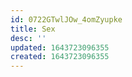 ```yaml
---
id: 0722GTwlJOw_4omZyupke
title: Sex
desc: ''
updated: 1643723096355
created: 1643723096355
---
```


